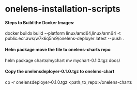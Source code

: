 # onelens-installation-scripts

#### Steps to Build the Docker Images: 
docker buildx build --platform linux/amd64,linux/arm64 -t public.ecr.aws/w7k6q5m9/onelens-deployer:latest --push .


#### Helm package move the file to onelens-charts repo 
helm package charts/mychart
mv mychart-0.1.0.tgz docs/

#### Copy the onelensdeployer-0.1.0.tgz to onelens-chart 
cp -r onelensdeployer-0.1.0.tgz <path_to_repo>/onelens-charts

